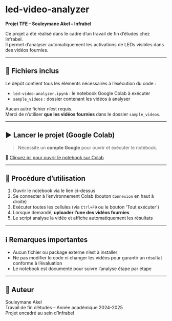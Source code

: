 # led-video-analyzer

**Projet TFE – Souleymane Akel – Infrabel**

Ce projet a été réalisé dans le cadre d’un travail de fin d’études chez Infrabel.  
Il permet d’analyser automatiquement les activations de LEDs visibles dans des vidéos fournies.

---

## 📁 Fichiers inclus

Le dépôt contient tous les éléments nécessaires à l’exécution du code :

- `led-video-analyzer.ipynb` : le notebook Google Colab à exécuter
- `sample_videos` : dossier contenant les vidéos à analyser 

Aucun autre fichier n’est requis.  
Merci de n’utiliser **que les vidéos fournies** dans le dossier `sample_videos`.

---

## ▶️ Lancer le projet (Google Colab)

> Nécessite un **compte Google** pour ouvrir et exécuter le notebook.

🔗 [Cliquez ici pour ouvrir le notebook sur Colab](https://colab.research.google.com/drive/1dG1GPYzTKsmciW-c4JbgyGA4JpgYi_2X?usp=sharing)

---

## 🧪 Procédure d’utilisation

1. Ouvrir le notebook via le lien ci-dessus
2. Se connecter à l’environnement Colab (bouton `Connexion` en haut à droite)
3. Exécuter toutes les cellules (via `Ctrl+F9` ou le bouton 'Tout exécuter')
4. Lorsque demandé, **uploader l’une des vidéos fournies**
5. Le script analyse la vidéo et affiche automatiquement les résultats

---

## ℹ️ Remarques importantes

- Aucun fichier ou package externe n’est à installer
- Ne pas modifier le code ni changer les vidéos pour garantir un résultat conforme à l’évaluation
- Le notebook est documenté pour suivre l’analyse étape par étape

---

## 👤 Auteur

Souleymane Akel  
Travail de fin d’études – Année académique 2024-2025  
Projet encadré au sein d’Infrabel
